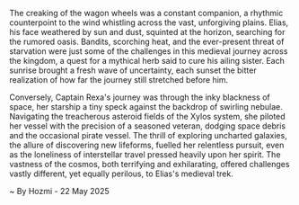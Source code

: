 
The creaking of the wagon wheels was a constant companion, a rhythmic counterpoint to the wind whistling across the vast, unforgiving plains.  Elias, his face weathered by sun and dust, squinted at the horizon, searching for the rumored oasis.  Bandits, scorching heat, and the ever-present threat of starvation were just some of the challenges in this medieval journey across the kingdom, a quest for a mythical herb said to cure his ailing sister.  Each sunrise brought a fresh wave of uncertainty, each sunset the bitter realization of how far the journey still stretched before him.

Conversely, Captain Rexa's journey was through the inky blackness of space, her starship a tiny speck against the backdrop of swirling nebulae.  Navigating the treacherous asteroid fields of the Xylos system, she piloted her vessel with the precision of a seasoned veteran, dodging space debris and the occasional pirate vessel.  The thrill of exploring uncharted galaxies, the allure of discovering new lifeforms, fuelled her relentless pursuit, even as the loneliness of interstellar travel pressed heavily upon her spirit.  The vastness of the cosmos, both terrifying and exhilarating, offered challenges vastly different, yet equally perilous, to Elias's medieval trek.

~ By Hozmi - 22 May 2025
